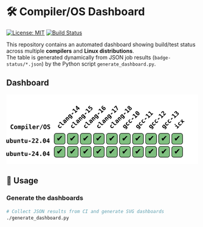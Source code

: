 # 🛠️ Compiler/OS Dashboard

[![License: MIT](https://img.shields.io/badge/License-MIT-green.svg)](LICENSE)
[![Build Status](https://img.shields.io/github/actions/workflow/status/<your-org>/<your-repo>/ci.yml?branch=master)](https://github.com/<your-org>/<your-repo>/actions)

This repository contains an automated dashboard showing build/test status across multiple **compilers** and **Linux distributions**.  
The table is generated dynamically from JSON job results (`badge-status/*.json`) by the Python script `generate_dashboard.py`.

##  Dashboard

<picture>
  <source media="(prefers-color-scheme: dark)" srcset="https://raw.githubusercontent.com/vargaconsulting/github-runner-test/gh-pages/badges/dashboard-dark.svg">
  <source media="(prefers-color-scheme: light)" srcset="https://raw.githubusercontent.com/vargaconsulting/github-runner-test/gh-pages/badges/dashboard-light.svg">
  <img alt="Compiler/OS Matrix" src="https://raw.githubusercontent.com/vargaconsulting/github-runner-test/gh-pages/badges/dashboard-light.svg">
</picture>

## 🚀 Usage

### Generate the dashboards

```bash
# Collect JSON results from CI and generate SVG dashboards
./generate_dashboard.py
